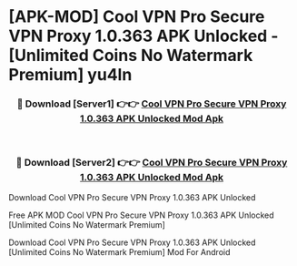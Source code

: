 # [APK-MOD] Cool VPN Pro  Secure VPN Proxy 1.0.363 APK Unlocked - [Unlimited Coins No Watermark Premium] yu4ln



<div align="center">
<h3>🔴 Download [Server1] 👉👉 <a href="https://momento.my/?title=Cool_VPN_Pro__Secure_VPN_Proxy_1.0.363_APK_Unlocked">Cool VPN Pro  Secure VPN Proxy 1.0.363 APK Unlocked Mod Apk</a></h3><br>

<h3>🔴 Download [Server2] 👉👉 <a href="https://momento.my/?title=Cool_VPN_Pro__Secure_VPN_Proxy_1.0.363_APK_Unlocked">Cool VPN Pro  Secure VPN Proxy 1.0.363 APK Unlocked Mod Apk</a></h3>
</div>



Download Cool VPN Pro  Secure VPN Proxy 1.0.363 APK Unlocked 

Free APK MOD Cool VPN Pro  Secure VPN Proxy 1.0.363 APK Unlocked [Unlimited Coins No Watermark Premium]

Download Cool VPN Pro  Secure VPN Proxy 1.0.363 APK Unlocked [Unlimited Coins No Watermark Premium] Mod For Android
